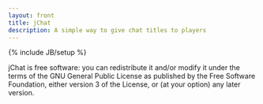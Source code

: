 ```yaml
---
layout: front
title: jChat
description: A simple way to give chat titles to players
---
```

{% include JB/setup %}

jChat is free software: you can redistribute it and/or modify it under the terms of the GNU General Public License as published by the Free Software Foundation, either version 3 of the License, or (at your option) any later version.
